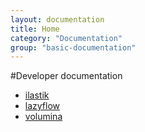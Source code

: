 ```yaml
---
layout: documentation
title: Home
category: "Documentation"
group: "basic-documentation"
---
```


#Developer documentation
* [ilastik](http://ilastik.github.io/ilastik)
* [lazyflow](http://ilastik.github.io/lazyflow)
* [volumina](http://ilastik.github.io/volumina)
